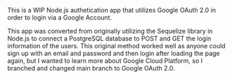 This is a WIP Node.js authetication app that utilizes Google OAuth 2.0 in order to login via a Google Account. 

This app was converted from originally utilizing the Sequelize library in Node.js to connect a PostgreSQL database to POST and GET the login information of the users.
This original method worked well as anyone could sign up with an email and password and then login after loading the page again, but I wanted to learn more about Google Cloud Platform, so I branched and changed main branch to Google OAuth 2.0.